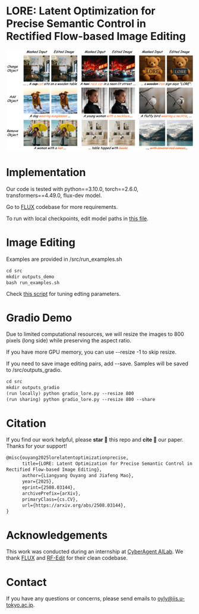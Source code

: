<!-- <div align="center"> -->
  
# LORE: Latent Optimization for Precise Semantic Control in Rectified Flow-based Image Editing

![LORE examples](figs/fig_1.png)

# Implementation

Our code is tested with python==3.10.0, torch==2.6.0, transformers==4.49.0, flux-dev model.

Go to [FLUX](https://github.com/black-forest-labs/flux) codebase for more requirements.

To run with local checkpoints, edit model paths in [this file](src/flux/util_lore.py). 


# Image Editing

Examples are provided in /src/run_examples.sh
```
cd src
mkdir outputs_demo
bash run_examples.sh
```

Check [this script](src/demo_lore.py) for tuning edting parameters.

# Gradio Demo

Due to limited computational resources, we will resize the images to 800 pixels (long side) while preserving the aspect ratio.

If you have more GPU memory, you can use --resize -1 to skip resize.

If you need to save image editing pairs, add --save. Samples will be saved to /src/outputs_gradio.
```
cd src
mkdir outputs_gradio
(run locally) python gradio_lore.py --resize 800
(run sharing) python gradio_lore.py --resize 800 --share
```

# Citation

If you find our work helpful, please **star 🌟** this repo and **cite 📑** our paper. Thanks for your support!

```
@misc{ouyang2025lorelatentoptimizationprecise,
      title={LORE: Latent Optimization for Precise Semantic Control in Rectified Flow-based Image Editing}, 
      author={Liangyang Ouyang and Jiafeng Mao},
      year={2025},
      eprint={2508.03144},
      archivePrefix={arXiv},
      primaryClass={cs.CV},
      url={https://arxiv.org/abs/2508.03144}, 
}
```

# Acknowledgements
This work was conducted during an internship at [CyberAgent AILab](https://research.cyberagent.ai/). We thank [FLUX](https://github.com/black-forest-labs/flux/tree/main) and [RF-Edit](https://github.com/wangjiangshan0725/RF-Solver-Edit) for their clean codebase.

# Contact
If you have any questions or concerns, please send emails to [oyly@iis.u-tokyo.ac.jp](oyly@iis.u-tokyo.ac.jp).
